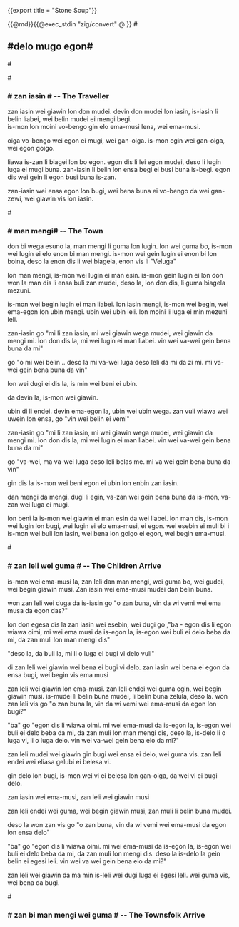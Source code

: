 {{export title = "Stone Soup"}}

{{@md}}{{@exec_stdin "zig/convert" @ }}
#<h2>#delo mugo egon#</h2>#

#<h3># zan iasin # -- The Traveller</h3>

zan iasin wei giawin lon don mudei. devin don mudei lon iasin, is-iasin li belin liabei, wei belin mudei ei mengi begi.    
is-mon lon moini vo-bengo gin elo ema-musi lena, wei ema-musi.

oiga vo-bengo wei egon ei mugi, wei gan-oiga. is-mon egin wei gan-oiga, wei egon goigo.

liawa is-zan li biagei lon bo egon. egon dis li lei egon mudei, deso li lugin luga ei mugi buna. zan-iasin li belin lon ensa begi ei busi buna is-begi. egon dis wei gein li egon busi buna is-zan.

zan-iasin wei ensa egon lon bugi, wei bena buna ei vo-bengo da wei gan-zewi, wei giawin vis lon iasin.

#<h3># man mengi# -- The Town</h3>

don bi wega esuno la, man mengi li guma lon lugin. lon wei guma bo, is-mon wei lugin ei elo enon bi man mengi. is-mon wei gein lugin ei enon bi lon boina, deso la enon dis li wei biagela, enon vis li "Veluga" 

lon man mengi, is-mon wei lugin ei man esin. is-mon gein lugin ei lon don won la man dis li ensa buli zan mudei, deso la, lon don dis, li guma biagela mezuni.

is-mon wei begin lugin ei man liabei. lon iasin mengi, is-mon wei begin, wei ema-egon lon ubin mengi. ubin wei ubin leli. lon moini li luga ei min mezuni leli.

zan-iasin go "mi li zan iasin, mi wei giawin wega mudei, wei giawin da mengi mi. lon don dis la, mi wei lugin ei man liabei. vin wei va-wei gein bena buna da mi"

go "o mi wei belin .. deso la mi va-wei luga deso leli da mi da zi mi. mi va-wei gein bena buna da vin"

lon wei dugi ei dis la, is min wei beni ei ubin.

da devin la, is-mon wei giawin. 

ubin di li endei. devin ema-egon la, ubin wei ubin wega. zan vuli wiawa wei uwein lon ensa, go "vin wei belin ei vemi"

zan-iasin go "mi li zan iasin, mi wei giawin wega mudei, wei giawin da mengi mi. lon don dis la, mi wei lugin ei man liabei. vin wei va-wei gein bena buna da mi"

go "va-wei, ma va-wei luga deso leli belas me. mi va wei gein bena buna da vin"

gin dis la is-mon wei beni egon ei ubin lon enbin zan iasin.

dan mengi da mengi. dugi li egin, va-zan wei gein bena buna da is-mon, va-zan wei luga ei mugi. 

lon beni la is-mon wei giawin ei man esin da wei liabei.  lon man dis, is-mon wei lugin lon bugi, wei lugin ei elo ema-musi, ei egon. wei esebin ei muli bi i is-mon wei buli lon iasin, wei bena lon goigo ei egon, wei begin ema-musi. 

#<h3># zan leli wei guma # -- The Children Arrive</h3>

is-mon wei ema-musi la, zan leli dan man mengi, wei guma bo, wei gudei, wei begin giawin musi. Zan iasin wei ema-musi mudei dan belin buna.

won zan leli wei duga da is-iasin go "o zan buna, vin da wi vemi wei ema musa da egon das?"

lon don egesa dis la zan iasin wei esebin, wei dugi go ,"ba - egon dis li egon wiawa oimi, mi wei ema musi da is-egon la, is-egon wei buli ei delo beba da mi, da zan muli lon man mengi dis"

"deso la, da buli la, mi li o luga ei bugi vi delo vuli"

di zan leli wei giawin wei bena ei bugi vi delo. zan iasin wei bena ei egon da ensa bugi, wei begin vis ema musi

zan leli wei giawin lon ema-musi. zan leli endei wei guma egin, wei begin giawin musi. is-mudei li belin buna mudei, li belin buna zelula, deso la. won zan leli vis go "o zan buna la, vin da wi vemi wei ema-musi da egon lon bugi?"

"ba" go "egon dis li wiawa oimi. mi wei ema-musi da is-egon la, is-egon wei buli ei delo beba da mi, da zan muli lon man mengi dis, deso la, is-delo li o luga vi, li o luga delo. vin wei va-wei gein bena elo da mi?"

zan leli mudei wei giawin gin bugi wei ensa ei delo, wei guma vis. zan leli endei wei eliasa gelubi ei belesa vi.

gin delo lon bugi, is-mon wei vi ei belesa lon gan-oiga, da wei vi ei bugi delo.

zan iasin wei ema-musi, zan leli wei giawin musi

zan leli endei wei guma, wei begin giawin musi, zan muli li belin buna mudei.

deso la won zan vis go "o zan buna, vin da wi vemi wei ema-musi da egon lon ensa delo"

"ba" go "egon dis li wiawa oimi. mi wei ema-musi da is-egon la, is-egon wei buli ei delo beba da mi, da zan muli lon mengi dis. deso la is-delo la gein belin ei egesi leli. vin wei va wei gein bena elo da mi?"

zan leli wei giawin da ma min is-leli wei dugi luga ei egesi leli. wei guma vis, wei bena da bugi.

#<h3># zan bi man mengi wei guma # -- The Townsfolk Arrive</h3>




